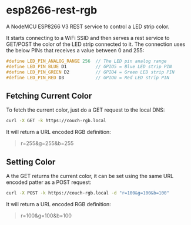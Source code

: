 # esp8266-rest-rgb

A NodeMCU ESP8266 V3 REST service to control a LED strip color.

It starts connecting to a WiFi SSID and then serves a rest service to GET/POST the color of the LED strip connected to it. The connection uses the below PINs that receives a value between 0 and 255:

```cpp
#define LED_PIN_ANALOG_RANGE 256  // The LED pin analog range
#define LED_PIN_BLUE D1           // GPIO5 = Blue LED strip PIN
#define LED_PIN_GREEN D2          // GPIO4 = Green LED strip PIN
#define LED_PIN_RED D3            // GPIO0 = Red LED strip PIN
```
## Fetching Current Color

To fetch the current color, just do a GET request to the local DNS:

```sh
curl -X GET -k https://couch-rgb.local
```

It will return a URL encoded RGB definition:

> r=255&g=255&b=255


## Setting Color

A the GET returns the current color, it can be set using the same URL encoded patter as a POST request:

```sh
curl -X POST -k https://couch-rgb.local -d "r=100&g=100&b=100"
```

It will return a URL encoded RGB definition:

> r=100&g=100&b=100
